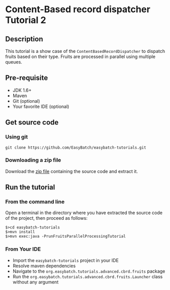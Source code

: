 # Content-Based record dispatcher Tutorial 2

## Description

This tutorial is a show case of the `ContentBasedRecordDispatcher` to dispatch fruits based on their type.
Fruits are processed in parallel using multiple queues.

## Pre-requisite

* JDK 1.6+
* Maven
* Git (optional)
* Your favorite IDE (optional)

## Get source code

### Using git

`git clone https://github.com/EasyBatch/easybatch-tutorials.git`

### Downloading a zip file

Download the [zip file](https://github.com/EasyBatch/easybatch-tutorials/archive/master.zip) containing the source code and extract it.

## Run the tutorial

### From the command line

Open a terminal in the directory where you have extracted the source code of the project, then proceed as follows:

```
$>cd easybatch-tutorials
$>mvn install
$>mvn exec:java -PrunFruitsParallelProcessingTutorial
```

### From Your IDE

* Import the `easybatch-tutorials` project in your IDE
* Resolve maven dependencies
* Navigate to the `org.easybatch.tutorials.advanced.cbrd.fruits` package
* Run the `org.easybatch.tutorials.advanced.cbrd.fruits.Launcher` class without any argument
